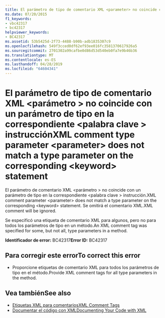```yaml
---
title: El parámetro de tipo de comentario XML <parameter> no coincide con un parámetro de tipo en la correspondiente <keyword> instrucción
ms.date: 07/20/2015
f1_keywords:
- vbc42317
- bc42317
helpviewer_keywords:
- BC42317
ms.assetid: 53b5425d-2f73-4488-b90b-adb1835307c9
ms.openlocfilehash: 549f3cced0df62ef93ee016fc3581370617926a5
ms.sourcegitcommit: 2701302a99cafbe0d86d53d540eb0fa7e9b46b36
ms.translationtype: MT
ms.contentlocale: es-ES
ms.lasthandoff: 04/28/2019
ms.locfileid: "64604341"
---
```

# <a name="xml-comment-type-parameter-parameter-does-not-match-a-type-parameter-on-the-corresponding-keyword-statement"></a><span data-ttu-id="f5e8c-102">El parámetro de tipo de comentario XML \<parámetro > no coincide con un parámetro de tipo en la correspondiente \<palabra clave > instrucción</span><span class="sxs-lookup"><span data-stu-id="f5e8c-102">XML comment type parameter \<parameter> does not match a type parameter on the corresponding \<keyword> statement</span></span>
<span data-ttu-id="f5e8c-103">El parámetro de comentario XML \<parámetro > no coincide con un parámetro de tipo en la correspondiente \<palabra clave > instrucción.</span><span class="sxs-lookup"><span data-stu-id="f5e8c-103">XML comment parameter \<parameter> does not match a type parameter on the corresponding \<keyword> statement.</span></span> <span data-ttu-id="f5e8c-104">Se omitirá el comentario XML.</span><span class="sxs-lookup"><span data-stu-id="f5e8c-104">XML comment will be ignored.</span></span>  
  
 <span data-ttu-id="f5e8c-105">Se especificó una etiqueta de comentario XML para algunos, pero no para todos los parámetros de tipo en un método.</span><span class="sxs-lookup"><span data-stu-id="f5e8c-105">An XML comment tag was specified for some, but not all, type parameters in a method.</span></span>  
  
 <span data-ttu-id="f5e8c-106">**Identificador de error:** BC42317</span><span class="sxs-lookup"><span data-stu-id="f5e8c-106">**Error ID:** BC42317</span></span>  
  
## <a name="to-correct-this-error"></a><span data-ttu-id="f5e8c-107">Para corregir este error</span><span class="sxs-lookup"><span data-stu-id="f5e8c-107">To correct this error</span></span>  
  
- <span data-ttu-id="f5e8c-108">Proporcione etiquetas de comentario XML para todos los parámetros de tipo en el método.</span><span class="sxs-lookup"><span data-stu-id="f5e8c-108">Provide XML comment tags for all type parameters in the method.</span></span>  
  
## <a name="see-also"></a><span data-ttu-id="f5e8c-109">Vea también</span><span class="sxs-lookup"><span data-stu-id="f5e8c-109">See also</span></span>

- [<span data-ttu-id="f5e8c-110">Etiquetas XML para comentarios</span><span class="sxs-lookup"><span data-stu-id="f5e8c-110">XML Comment Tags</span></span>](../../visual-basic/language-reference/xmldoc/index.md)
- [<span data-ttu-id="f5e8c-111">Documentar el código con XML</span><span class="sxs-lookup"><span data-stu-id="f5e8c-111">Documenting Your Code with XML</span></span>](../../visual-basic/programming-guide/program-structure/documenting-your-code-with-xml.md)
